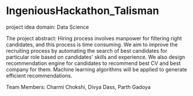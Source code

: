 # IngeniousHackathon_Talisman

project idea domain: Data Science

The project abstract: 
Hiring process involves manpower for filtering right candidates, and this process is time consuming. We aim to improve the recruiting process by automating the search of best candidates for particular role based on candidates' skills and experience. We also design recommendation engine for candidates to recommend best CV and best company for them. Machine learning algorithms will be applied to generate efficient recommendations.

Team Members:
  Charmi Chokshi,
  Divya Dass,
  Parth Gadoya
